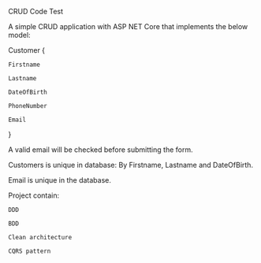 CRUD Code Test

 A simple CRUD application with ASP NET Core that implements the below model:

Customer {

	Firstname
        
	Lastname
        
	DateOfBirth
        
	PhoneNumber
        
	Email
     
}

A valid email will be checked before submitting the form.

Customers is unique in database: By Firstname, Lastname and DateOfBirth.

Email is unique in the database.

Project contain:

    DDD

    BDD

    Clean architecture

    CQRS pattern 



